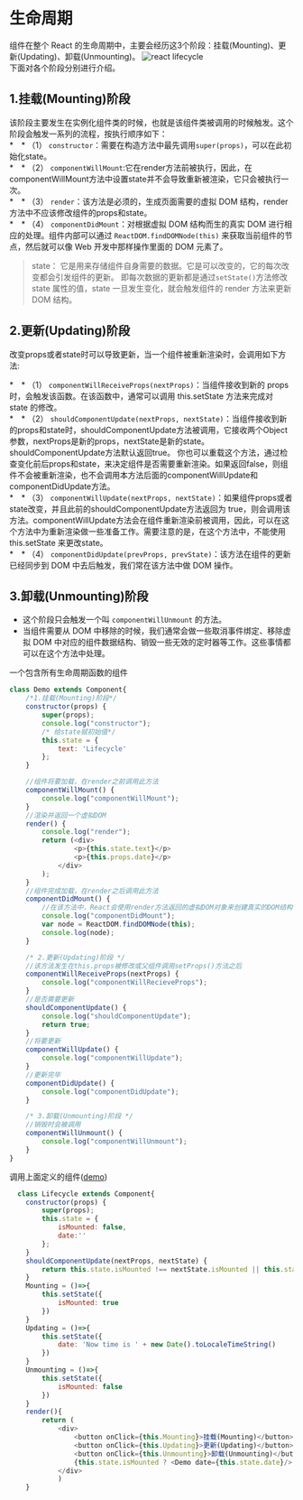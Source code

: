 # 生命周期
组件在整个 React 的生命周期中，主要会经历这3个阶段：挂载(Mounting)、更新(Updating)、卸载(Unmounting)。
![react lifecycle](http://upload-images.jianshu.io/upload_images/1417629-4ee80c3ad65de2a3.png?imageMogr2/auto-orient/strip%7CimageView2/2/w/1240 )  
下面对各个阶段分别进行介绍。

## 1.挂载(Mounting)阶段
该阶段主要发生在实例化组件类的时候，也就是该组件类被调用的时候触发。这个阶段会触发一系列的流程，按执行顺序如下：  
*　* （1） `constructor`：需要在构造方法中最先调用`super(props)`，可以在此初始化state。  
*　* （2） `componentWillMount`:它在render方法前被执行，因此，在componentWillMount方法中设置state并不会导致重新被渲染，它只会被执行一次。   
*　* （3） `render`：该方法是必须的，生成页面需要的虚拟 DOM 结构，render方法中不应该修改组件的props和state。  
*　* （4） `componentDidMount`：对根据虚拟 DOM 结构而生的真实 DOM 进行相应的处理。组件内部可以通过 `ReactDOM.findDOMNode(this)` 来获取当前组件的节点，然后就可以像 Web 开发中那样操作里面的 DOM 元素了。  
> state：
它是用来存储组件自身需要的数据。它是可以改变的，它的每次改变都会引发组件的更新。
即每次数据的更新都是通过`setState()`方法修改 state 属性的值，state 一旦发生变化，就会触发组件的 render 方法来更新 DOM 结构。

## 2.更新(Updating)阶段
改变props或者state时可以导致更新，当一个组件被重新渲染时，会调用如下方法:

*　* （1） `componentWillReceiveProps(nextProps)`：当组件接收到新的 props 时，会触发该函数。在该函数中，通常可以调用 this.setState 方法来完成对 state 的修改。  
*　* （2） `shouldComponentUpdate(nextProps, nextState)`：当组件接收到新的props和state时，shouldComponentUpdate方法被调用，它接收两个Object参数，nextProps是新的props，nextState是新的state。shouldComponentUpdate方法默认返回true。  你也可以重载这个方法，通过检查变化前后props和state，来决定组件是否需要重新渲染。如果返回false，则组件不会被重新渲染，也不会调用本方法后面的componentWillUpdate和componentDidUpdate方法。   
*　* （3） `componentWillUpdate(nextProps, nextState)`：如果组件props或者state改变，并且此前的shouldComponentUpdate方法返回为 true，则会调用该方法。componentWillUpdate方法会在组件重新渲染前被调用，因此，可以在这个方法中为重新渲染做一些准备工作。需要注意的是，在这个方法中，不能使用 this.setState 来更改state。  
*　* （4） `componentDidUpdate(prevProps, prevState)`：该方法在组件的更新已经同步到 DOM 中去后触发，我们常在该方法中做 DOM 操作。  

## 3.卸载(Unmounting)阶段
* 这个阶段只会触发一个叫 `componentWillUnmount` 的方法。
* 当组件需要从 DOM 中移除的时候，我们通常会做一些取消事件绑定、移除虚拟 DOM 中对应的组件数据结构、销毁一些无效的定时器等工作。这些事情都可以在这个方法中处理。

一个包含所有生命周期函数的组件
```js
class Demo extends Component{
    /*1.挂载(Mounting)阶段*/
    constructor(props) {
        super(props);
        console.log("constructor");
        /* 给state赋初始值*/
        this.state = {
            text: 'Lifecycle'
        };
    }

    //组件将要加载，在render之前调用此方法
    componentWillMount() {
        console.log("componentWillMount");
    }
    //渲染并返回一个虚拟DOM
    render() {
        console.log("render");
        return (<div> 
                <p>{this.state.text}</p>
                <p>{this.props.date}</p>
            </div>
        );
    }
    //组件完成加载，在render之后调用此方法
    componentDidMount() {
        //在该方法中，React会使用render方法返回的虚拟DOM对象来创建真实的DOM结构
        console.log("componentDidMount");
        var node = ReactDOM.findDOMNode(this);
        console.log(node);
    }

    /* 2.更新(Updating)阶段 */
    //该方法发生在this.props被修改或父组件调用setProps()方法之后
    componentWillReceiveProps(nextProps) {
        console.log("componentWillRecieveProps");
    }
    //是否需要更新
    shouldComponentUpdate() {
        console.log("shouldComponentUpdate");
        return true;
    }
    //将要更新
    componentWillUpdate() {
        console.log("componentWillUpdate");
    }
    //更新完毕
    componentDidUpdate() {
        console.log("componentDidUpdate");
    }

    /* 3.卸载(Unmounting)阶段 */
    //销毁时会被调用
    componentWillUnmount() {
        console.log("componentWillUnmount");
    }
}
```
调用上面定义的组件([demo](/demo/lifecycle))
```js
  class Lifecycle extends Component{
    constructor(props) {
        super(props);
        this.state = {
            isMounted: false,
            date:''
        };
    }
    shouldComponentUpdate(nextProps, nextState) {
        return this.state.isMounted !== nextState.isMounted || this.state.date !== nextState.date;
    }
    Mounting = ()=>{
        this.setState({
            isMounted: true
        })
    }
    Updating = ()=>{
        this.setState({
            date: 'Now time is ' + new Date().toLocaleTimeString()
        })
    }
    Unmounting = ()=>{
        this.setState({
            isMounted: false
        })
    }
    render(){
        return (
            <div>
                <button onClick={this.Mounting}>挂载(Mounting)</button>
                <button onClick={this.Updating}>更新(Updating)</button>
                <button onClick={this.Unmounting}>卸载(Unmounting)</button>
                {this.state.isMounted ? <Demo date={this.state.date}/> : ''}
            </div>
            )
    }
```

